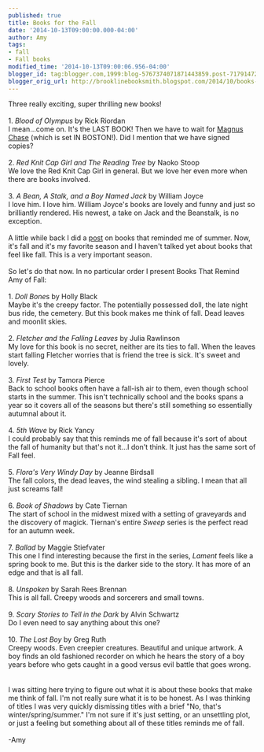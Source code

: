 ```yaml
---
published: true
title: Books for the Fall
date: '2014-10-13T09:00:00.000-04:00'
author: Amy
tags:
- fall
- Fall books
modified_time: '2014-10-13T09:00:06.956-04:00'
blogger_id: tag:blogger.com,1999:blog-5767374071871443859.post-7179147222241592359
blogger_orig_url: http://brooklinebooksmith.blogspot.com/2014/10/books-for-fall.html
---
```


Three really exciting, super thrilling new books!<br /><br />1. <i>Blood of Olympus</i> by Rick Riordan<br />I mean...come on. It's the LAST BOOK! Then we have to wait for <a href="http://www.hypable.com/2014/09/23/rick-riordan-announces-magnus-chase-and-the-gods-of-asgard/">Magnus Chase</a> (which is set IN BOSTON!). Did I mention that we have signed copies?<br /><br />2. <i>Red Knit Cap Girl and The Reading Tree</i> by Naoko Stoop<br />We love the Red Knit Cap Girl in general. But we love her even more when there are books involved.<br /><br />3. <i>A Bean, A Stalk, and a Boy Named Jack</i> by William Joyce<br />I love him. I love him. William Joyce's books are lovely and funny and just so brilliantly rendered. His newest, a take on Jack and the Beanstalk, is no exception.<br /><br />A little while back I did a <a href="http://brooklinebooksmith.blogspot.com/2014/07/but-waitis-that-beach-read.html">post</a> on books that reminded me of summer. Now, it's fall and it's my favorite season and I haven't talked yet about books that feel like fall. This is a very important season.<br /><br />So let's do that now. In no particular order I present Books That Remind Amy of Fall:<br /><br />1. <i>Doll Bone</i>s by Holly Black<br />Maybe it's the creepy factor. The potentially possessed doll, the late night bus ride, the cemetery. But this book makes me think of fall. Dead leaves and moonlit skies. <br /><br />2. <i>Fletcher and the Falling Leaves</i> by Julia Rawlinson<br />My love for this book is no secret, neither are its ties to fall. When the leaves start falling Fletcher worries that is friend the tree is sick. It's sweet and lovely. <br /><br />3. <i>First Test</i> by Tamora Pierce<br />Back to school books often have a fall-ish air to them, even though school starts in the summer. This isn't technically school and the books spans a year so it covers all of the seasons but there's still something so essentially autumnal about it.<br /><br />4. <i>5th Wave</i> by Rick Yancy<br />I could probably say that this reminds me of fall because it's sort of about the fall of humanity but that's not it...I don't think. It just has the same sort of Fall feel. <br /><br />5. <i>Flora's Very Windy Day</i> by Jeanne Birdsall<br />The fall colors, the dead leaves, the wind stealing a sibling. I mean that all just screams fall!<br /><br />6. <i>Book of Shadows</i> by Cate Tiernan<br />The start of school in the midwest mixed with a setting of graveyards and the discovery of magick. Tiernan's entire <i>Sweep</i> series is the perfect read for an autumn week.<br /><br />7. <i>Ballad </i>by Maggie Stiefvater<br />This one I find interesting because the first in the series, <i>Lament</i> feels like a spring book to me. But this is the darker side to the story. It has more of an edge and that is all fall.<br /><br />8. <i>Unspoken</i> by Sarah Rees Brennan<br />This is all fall. Creepy woods and sorcerers and small towns.<br /><br />9. <i>Scary Stories to Tell in the Dark</i> by Alvin Schwartz<br />Do I even need to say anything about this one?<br /><br />10. <i>The Lost Boy</i> by Greg Ruth<br />Creepy woods. Even creepier creatures. Beautiful and unique artwork. A boy finds an old fashioned recorder on which he hears the story of a boy years before who gets caught in a good versus evil battle that goes wrong.<br /><br /><br />I was sitting here trying to figure out what it is about these books that make me think of fall. I'm not really sure what it is to be honest. As I was thinking of titles I was very quickly dismissing titles with a brief "No, that's winter/spring/summer." I'm not sure if it's just setting, or an unsettling plot, or just a feeling but something about all of these titles reminds me of fall.<br /><br />-Amy<br />
